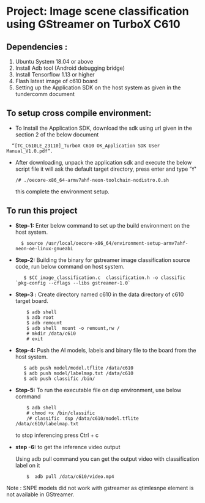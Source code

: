 # Project:     Image scene classification using GStreamer on TurboX C610


## Dependencies :
   1) Ubuntu System 18.04 or above
   2) Install Adb tool (Android debugging bridge)
   3) Install Tensorflow 1.13 or higher
   4) Flash latest image of c610 board
   5) Setting up the Application SDK on the host system as given in the tundercomm document

## To setup cross compile environment:

 - To Install the Application SDK,  download the sdk using  url given in the section 2 of the below document 
  ```
    “[TC_C610LE_23110]_TurboX C610 OK_Application SDK User Manual_V1.0.pdf“.
  ```
    
  - After downloading, unpack the application sdk and  execute the below script file it will ask the default target directory, press enter and type 'Y'
    ```
    /# ./oecore-x86_64-armv7ahf-neon-toolchain-nodistro.0.sh
    ```
    this complete the environment setup.


## To run this project 

   - **Step-1:**  Enter below command to set up the build environment on the host system.  
        ```
          $ source /usr/local/oecore-x86_64/environment-setup-armv7ahf-neon-oe-linux-gnueabi
     
        ```

   - **Step-2:**  Building the binary for gstreamer image classification source code, run below command on host system.    
      ```
         $ $CC image_classification.c  classification.h -o classific `pkg-config --cflags --libs gstreamer-1.0`
      ```
   
   - **Step-3 :** Create directory named  c610 in the data directory of c610 target board.
      ```   
          $ adb shell
          $ adb root
          $ adb remount
          $ adb shell  mount -o remount,rw /
          # mkdir /data/c610
          # exit
      ```
   
  - **Step-4:** Push the AI models, labels and binary file to the board from the host system.
      ```
         $ adb push model/model.tflite /data/c610
         $ adb push model/labelmap.txt /data/c610
         $ adb push classific /bin/
      ```   
   
   - **Step-5:** To run the executable file on dsp environment, use below command 
     ```
         $ adb shell 
         # chmod +x /bin/classific
         /# classific  dsp /data/c610/model.tflite  /data/c610/labelmap.txt 
     ```
     
     to stop inferencing press Ctrl + c

  
  - **step -6:** to get the inference video output   
  
      Using adb pull command you can get the output video with classification label on it
     ``` 
         $  adb pull /data/c610/video.mp4  
     ```

Note : SNPE models did not work with gstreamer as qtimlesnpe element is not available in GStreamer.

		
